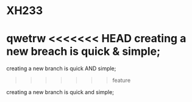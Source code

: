 # XH233

qwetrw
<<<<<<< HEAD
creating a new breach is quick & simple;
=======
creating a new branch is quick AND simple;
>>>>>>> feature

creating a new branch is quick and simple;
